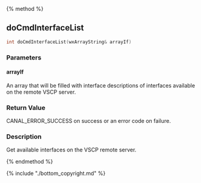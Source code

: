 
{% method %}
## doCmdInterfaceList

```c
int doCmdInterfaceList(wxArrayString& arrayIf)
```

### Parameters

#### arrayIf
An array that will be filled with interface descriptions of interfaces available on the remote VSCP server.

### Return Value
CANAL_ERROR_SUCCESS on success or an error code on failure. 

### Description
Get available interfaces on the VSCP remote server. 


{% endmethod %}

{% include "./bottom_copyright.md" %}